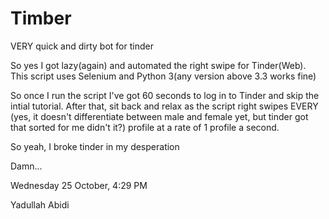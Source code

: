 # Timber
VERY quick and dirty bot for tinder

So yes I got lazy(again) and automated the right swipe for Tinder(Web). This script uses Selenium and Python 3(any version above 3.3 works fine)

So once I run the script I've got 60 seconds to log in to Tinder and skip the intial tutorial. After that, sit back and relax as the script right swipes EVERY (yes, it doesn't differentiate between male and female yet, but tinder got that sorted for me didn't it?) profile at a rate of 1 profile a second.

So yeah, I broke tinder in my desperation

Damn...

Wednesday 25 October, 4:29 PM

Yadullah Abidi
